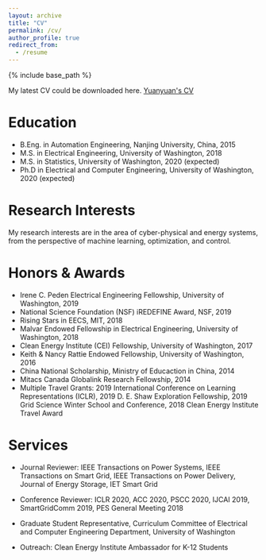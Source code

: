 ```yaml
---
layout: archive
title: "CV"
permalink: /cv/
author_profile: true
redirect_from:
  - /resume
---
```


{% include base_path %}

My latest CV could be downloaded here. [Yuanyuan's CV](https://drive.google.com/file/d/1e4vGRPEcI7w9w712VtC8JZkrK3vHIJf4/view?usp=sharing)

Education
======
* B.Eng. in Automation Engineering, Nanjing University, China, 2015
* M.S. in Electrical Engineering, University of Washington, 2018
* M.S. in Statistics, University of Washington, 2020 (expected)
* Ph.D in Electrical and Computer Engineering, University of Washington, 2020 (expected)

Research Interests
======
My research interests are in the area of cyber-physical and energy systems, from the perspective of
machine learning, optimization, and control.

<!---Invited Talks
======
1. "Data-driven Control for Energy Systems'', University of California, Berkeley, 2019/11. Hosted by Prof. Javad Lavaei.
	
2. "Data-driven Control for Energy Systems", Intelligent System and Control Forum, Nanjing University, China, 2019/10. Hosted by Prof. Chunlin Chen.
	
3. "Data-driven Robust Reinforcement Learning for Continuous Control", DeepMind for Google (DMG) Team Meeting, DeepMind, UK, 2019/09. Hosted by Praveen Srinivasan.
	
4. "Optimal Control via Neural Networks'', Grid Science Winter School and Conference, Los Alamos National Laboratory, New Mexico, 2019/01. Hosted by Dr. Deepjyoti Deka.
	
5. "End-to-End Model for Inventory Management'', INFORMS Annual Meeting, Arizona, 2018/11.
	
6. "Modeling and Optimization of Complex Building Systems with Recurrent Neural Networks'', INFORMS Annual Meeting, Texas, 2017/10.--->

Honors & Awards
======
* Irene C. Peden Electrical Engineering Fellowship, University of Washington, 2019
* National Science Foundation (NSF) iREDEFINE Award, NSF, 2019 
* Rising Stars in EECS, MIT, 2018 
* Malvar Endowed Fellowship in Electrical Engineering, University of Washington, 2018
* Clean Energy Institute (CEI) Fellowship, University of Washington, 2017
* Keith & Nancy Rattie Endowed Fellowship, University of Washington, 2016
* China National Scholarship, Ministry of Educaction in China, 2014	
* Mitacs Canada Globalink Research Fellowship, 2014	
* Multiple Travel Grants: 2019 International Conference on Learning Representations (ICLR), 2019 D. E. Shaw Exploration Fellowship, 2019 Grid Science Winter School and Conference,  2018 Clean Energy Institute Travel Award

<!---Work experience
======
* Summer 2019: Research Scientist Intern
  * DeepMind, London
  * Summary: We proposed a novel data-driven framework for incorporating robustness into continuous control RL algorithms under model uncertainties. The proposed algorithm showed improved robust performance in various robotic control tasks, including MuJoCo and shadow dexterous hand.
  * Supervisors: Dr. [Daniel J. Mankowitz](https://danielmankowitz.wixsite.com/danielm), Dr. [Timothy Mann](https://kingtim1.github.io/), Dr. [Todd Hester](http://www.cs.utexas.edu/~todd/)
  
* Summer 2018: Research Scientist Intern
  * JD.com Silicon Valley Research Center
  * Summary: We studied the optimal inventory control problem under environmental uncertainties. A new one-step end-to-end (E2E) framework is proposed that outputs order decisions directly from features via a modular neural network. It achieved over 10\% cost saving in JD.com production testing.
  * Supervisor: Prof. [Zuojun (Max) Shen](https://shen.ieor.berkeley.edu/), Dr. [Rong Yuan](https://www.linkedin.com/in/rong-yuan-b4b15026), Dr. [Di Wu](https://www.linkedin.com/in/thuwoody)  
  
* Summer 2017: Power System Research Intern
  * Doosan GridTech
  * Summary: During this internship, I built optimization models and carried out sensitivity analysis for multiple distributed energy resource projects (e.g. energy storage, large-scale 	solar and wind farms).   
  * Supervisor: Dr. [Tess Williams](https://www.linkedin.com/in/tesslawannawilliams)--->

Services
======
* Journal Reviewer: IEEE Transactions on Power Systems, IEEE Transactions on Smart Grid, IEEE Transactions on Power Delivery, Journal of Energy Storage, IET Smart Grid
	
* Conference Reviewer: ICLR 2020, ACC 2020, PSCC 2020, IJCAI 2019, SmartGridComm 2019, PES General Meeting 2018
	
* Graduate Student Representative, Curriculum Committee of Electrical and Computer Engineering Department, University of Washington
	
* Outreach: Clean Energy Institute Ambassador for K-12 Students
 